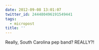 ```yaml
---
date: 2012-09-08 13:01:07
twitter_id: 244480496191549441
tags:
  - micropost
title: ''
---
```


Really, South Carolina pep band? REALLY?!
